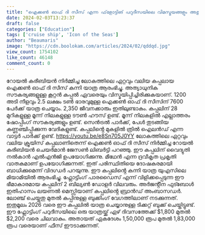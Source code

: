 ```yaml
---
title: "ഐക്കൺ ഓഫ് ദി സീസ് എന്ന ഫ്‌ളോട്ടിങ് പറുദീസയിലെ വിമസ്മയങ്ങളും അത്ഭുതങ്ങളും എന്താണ് ?"
date: 2024-02-03T13:23:37
draft: false
categories: ["Education"]
tags: ['cruise ship', 'Icon of the Seas']
author: "Beaumaris"
image: "https://cdn.boolokam.com/articles/2024/02/qddqd.jpg"
view_count: 1754102
like_count: 46148
comment_count: 0
---
```


റോയൽ കരീബിയൻ നിർമ്മിച്ച ലോകത്തിലെ ഏറ്റവും വലിയ കപ്പലായ ഐക്കൺ ഓഫ് ദി സീസ് കന്നി യാത്ര ആരംഭിച്ചു. അത്യാധുനിക സൗകര്യങ്ങളുള്ള കൂറ്റൻ കപ്പൽ ഏവരെയും വിസ്മയിപ്പിച്ചിരിക്കുകയാണ്. 1200 അടി നീളവും 2.5 ലക്ഷം ടൺ ഭാരവുമുള്ള ഐക്കൺ ഓഫ് ദി സീസിന് 7600 പേർക്ക് യാത്ര ചെയ്യാം. 2,350 ജീവനക്കാരും ഇതിലുണ്ടാകും. കപ്പലിന് 28 മുറികളുള്ള മൂന്ന് നിലകളുള്ള ടൗൺ ഹൗസ് ഉണ്ട്. മൂന്ന് നിലകളിൽ എല്ലാത്തരം ഷോപ്പിംഗ് സൗകര്യങ്ങളും ഉണ്ട്. സെൻട്രൽ പാർക്ക്, പേൾ തുടങ്ങിയ കണ്ണഞ്ചിപ്പിക്കുന്ന വേദികളുണ്ട്. കപ്പലിൻ്റെ മുകളിൽ ത്രിൽ ഐലൻഡ് എന്ന വാട്ടർ പാർക്ക് ഉണ്ട്. https://youtu.be/e8Sn705J0YY ലോകത്തിലെ ഏറ്റവും വലിയ ക്രൂയിസ് കപ്പലാണിതെന്ന് ഐക്കൺ ഓഫ് ദി സീസ് നിർമ്മിച്ച റോയൽ കരീബിയൻ ചെയർമാൻ ജേസൺ ലിബർട്ടി പറഞ്ഞു. ഈ കപ്പലിന് വൈദ്യുതി നൽകാൻ എൽഎൻജി ഉപയോഗിക്കുന്നു. മീഥേൻ എന്ന ദ്രവീകൃത പ്രകൃതി വാതകമാണ് ഉപയോഗിക്കുന്നത്. ഇത് പരിസ്ഥിതിയെ ദോഷകരമായി ബാധിക്കുമെന്ന് വിദഗ്ധർ പറയുന്നു. ഈ കപ്പലിൻ്റെ കന്നി യാത്ര യുഎസിലെ മിയാമിയിൽ ആരംഭിച്ചു. ഫ്ലോട്ടിംഗ് പാരഡൈസ് എന്ന് വിളിക്കപ്പെടുന്ന ഈ ഭീമാകാരമായ കപ്പലിന് 2 ബില്യൺ ഡോളർ വിലവരും. അർജൻ്റീന ഫുട്ബോൾ ഇതിഹാസം ലയണൽ മെസ്സിയാണ് കപ്പലിൻ്റെ ബ്രാൻഡ് അംബാസഡർ. ലോഞ്ച് ചെയ്തതു മുതൽ കപ്പിനുള്ള ബുക്കിംഗ് വേഗത്തിലാണ് നടക്കുന്നത്. ഇതുമൂലം 2026 വരെ ഈ കപ്പലിൽ യാത്ര ചെയ്യാനുള്ള ടിക്കറ്റ് ബുക്ക് ചെയ്തിട്ടുണ്ട്. ഈ ഫ്ലോട്ടിംഗ് പറുദീസയിലെ ഒരു യാത്രയ്ക്ക് ഏഴ് ദിവസത്തേക്ക് $1,800 മുതൽ $2,200 വരെ ചിലവാകും. അതായത് ഏകദേശം 1,50,000 രൂപ മുതൽ 1,83,000 രൂപ വരെയാണ് ഫീസ് ഈടാക്കുന്നത്. 
